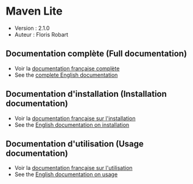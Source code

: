 # Maven Lite

- Version : 2.1.0
- Auteur : Floris Robart

## Documentation complète (Full documentation)

- Voir la [documentation française complète](https://florobart.github.io/Maven_lite/Documentations/README.fr.html)
- See the [complete English documentation](https://florobart.github.io/Maven_lite/Documentations/README.en.html)

## Documentation d'installation (Installation documentation)

- Voir la [documentation française sur l'installation](https://florobart.github.io/Maven_lite/Documentations/Installation.fr.html)
- See the [English documentation on installation](https://florobart.github.io/Maven_lite/Documentations/Installation.en.html)

## Documentation d'utilisation (Usage documentation)

- Voir la [documentation française sur l'utilisation](https://florobart.github.io/Maven_lite/Documentations/Utilisation.fr.html)
- See the [English documentation on usage](https://florobart.github.io/Maven_lite/Documentations/Utilisation.en.html)

